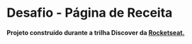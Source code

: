<h1>Desafio - Página de Receita</h1>


<h4>Projeto construído durante a trilha Discover da <a href="https://www.rocketseat.com.br">Rocketseat</4>.</h3>
